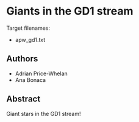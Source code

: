 Giants in the GD1 stream
========================

Target filenames: 
* apw_gd1.txt

Authors
-------
* Adrian Price-Whelan
* Ana Bonaca

Abstract
--------

Giant stars in the GD1 stream!

